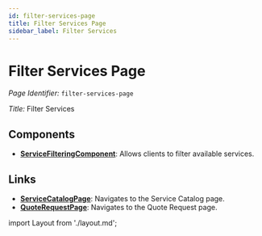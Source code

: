 ```yaml
---
id: filter-services-page
title: Filter Services Page
sidebar_label: Filter Services
---
```


# Filter Services Page

*Page Identifier:* `filter-services-page`

*Title:* Filter Services

## Components
- [**ServiceFilteringComponent**](/docs/components/service_filtering.md): Allows clients to filter available services.

## Links
- [**ServiceCatalogPage**](/docs/pages/service-catalog-page): Navigates to the Service Catalog page.
- [**QuoteRequestPage**](/docs/pages/request-quote-page): Navigates to the Quote Request page.


import Layout from './layout.md';

<Layout />

